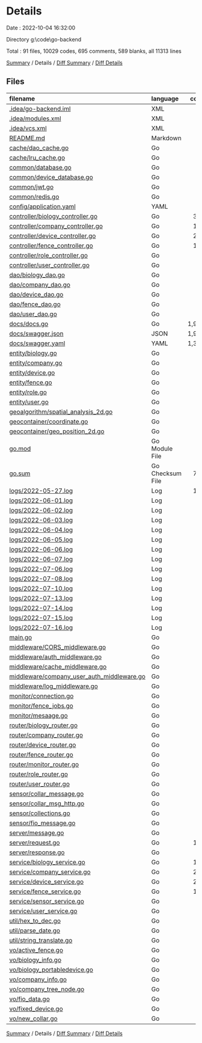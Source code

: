 # Details

Date : 2022-10-04 16:32:00

Directory g:\\code\\go-backend

Total : 91 files,  10029 codes, 695 comments, 589 blanks, all 11313 lines

[Summary](results.md) / Details / [Diff Summary](diff.md) / [Diff Details](diff-details.md)

## Files
| filename | language | code | comment | blank | total |
| :--- | :--- | ---: | ---: | ---: | ---: |
| [.idea/go-backend.iml](/.idea/go-backend.iml) | XML | 9 | 0 | 0 | 9 |
| [.idea/modules.xml](/.idea/modules.xml) | XML | 8 | 0 | 0 | 8 |
| [.idea/vcs.xml](/.idea/vcs.xml) | XML | 6 | 0 | 0 | 6 |
| [README.md](/README.md) | Markdown | 24 | 0 | 19 | 43 |
| [cache/dao_cache.go](/cache/dao_cache.go) | Go | 26 | 6 | 10 | 42 |
| [cache/lru_cache.go](/cache/lru_cache.go) | Go | 1 | 1 | 1 | 3 |
| [common/database.go](/common/database.go) | Go | 49 | 2 | 7 | 58 |
| [common/device_database.go](/common/device_database.go) | Go | 36 | 2 | 9 | 47 |
| [common/jwt.go](/common/jwt.go) | Go | 35 | 1 | 12 | 48 |
| [common/redis.go](/common/redis.go) | Go | 25 | 2 | 8 | 35 |
| [config/application.yaml](/config/application.yaml) | YAML | 36 | 0 | 0 | 36 |
| [controller/biology_controller.go](/controller/biology_controller.go) | Go | 370 | 23 | 41 | 434 |
| [controller/company_controller.go](/controller/company_controller.go) | Go | 196 | 7 | 12 | 215 |
| [controller/device_controller.go](/controller/device_controller.go) | Go | 258 | 13 | 34 | 305 |
| [controller/fence_controller.go](/controller/fence_controller.go) | Go | 128 | 7 | 8 | 143 |
| [controller/role_controller.go](/controller/role_controller.go) | Go | 1 | 0 | 2 | 3 |
| [controller/user_controller.go](/controller/user_controller.go) | Go | 67 | 1 | 12 | 80 |
| [dao/biology_dao.go](/dao/biology_dao.go) | Go | 69 | 5 | 19 | 93 |
| [dao/company_dao.go](/dao/company_dao.go) | Go | 51 | 0 | 12 | 63 |
| [dao/device_dao.go](/dao/device_dao.go) | Go | 73 | 8 | 18 | 99 |
| [dao/fence_dao.go](/dao/fence_dao.go) | Go | 40 | 3 | 11 | 54 |
| [dao/user_dao.go](/dao/user_dao.go) | Go | 19 | 3 | 8 | 30 |
| [docs/docs.go](/docs/docs.go) | Go | 1,981 | 3 | 5 | 1,989 |
| [docs/swagger.json](/docs/swagger.json) | JSON | 1,965 | 0 | 0 | 1,965 |
| [docs/swagger.yaml](/docs/swagger.yaml) | YAML | 1,322 | 0 | 1 | 1,323 |
| [entity/biology.go](/entity/biology.go) | Go | 37 | 0 | 7 | 44 |
| [entity/company.go](/entity/company.go) | Go | 17 | 0 | 5 | 22 |
| [entity/device.go](/entity/device.go) | Go | 24 | 0 | 6 | 30 |
| [entity/fence.go](/entity/fence.go) | Go | 23 | 0 | 8 | 31 |
| [entity/role.go](/entity/role.go) | Go | 22 | 0 | 6 | 28 |
| [entity/user.go](/entity/user.go) | Go | 9 | 6 | 3 | 18 |
| [geoalgorithm/spatial_analysis_2d.go](/geoalgorithm/spatial_analysis_2d.go) | Go | 28 | 1 | 3 | 32 |
| [geocontainer/coordinate.go](/geocontainer/coordinate.go) | Go | 27 | 0 | 6 | 33 |
| [geocontainer/geo_position_2d.go](/geocontainer/geo_position_2d.go) | Go | 23 | 0 | 6 | 29 |
| [go.mod](/go.mod) | Go Module File | 78 | 0 | 5 | 83 |
| [go.sum](/go.sum) | Go Checksum File | 708 | 0 | 1 | 709 |
| [logs/2022-05-27.log](/logs/2022-05-27.log) | Log | 109 | 0 | 1 | 110 |
| [logs/2022-06-01.log](/logs/2022-06-01.log) | Log | 42 | 0 | 1 | 43 |
| [logs/2022-06-02.log](/logs/2022-06-02.log) | Log | 54 | 0 | 1 | 55 |
| [logs/2022-06-03.log](/logs/2022-06-03.log) | Log | 69 | 0 | 1 | 70 |
| [logs/2022-06-04.log](/logs/2022-06-04.log) | Log | 8 | 0 | 1 | 9 |
| [logs/2022-06-05.log](/logs/2022-06-05.log) | Log | 5 | 0 | 1 | 6 |
| [logs/2022-06-06.log](/logs/2022-06-06.log) | Log | 1 | 0 | 1 | 2 |
| [logs/2022-06-07.log](/logs/2022-06-07.log) | Log | 3 | 0 | 1 | 4 |
| [logs/2022-07-06.log](/logs/2022-07-06.log) | Log | 13 | 0 | 1 | 14 |
| [logs/2022-07-08.log](/logs/2022-07-08.log) | Log | 12 | 0 | 1 | 13 |
| [logs/2022-07-10.log](/logs/2022-07-10.log) | Log | 50 | 0 | 1 | 51 |
| [logs/2022-07-13.log](/logs/2022-07-13.log) | Log | 23 | 0 | 1 | 24 |
| [logs/2022-07-14.log](/logs/2022-07-14.log) | Log | 12 | 0 | 1 | 13 |
| [logs/2022-07-15.log](/logs/2022-07-15.log) | Log | 25 | 0 | 1 | 26 |
| [logs/2022-07-16.log](/logs/2022-07-16.log) | Log | 5 | 0 | 1 | 6 |
| [main.go](/main.go) | Go | 39 | 28 | 10 | 77 |
| [middleware/CORS_middleware.go](/middleware/CORS_middleware.go) | Go | 18 | 1 | 4 | 23 |
| [middleware/auth_middleware.go](/middleware/auth_middleware.go) | Go | 43 | 7 | 12 | 62 |
| [middleware/cache_middleware.go](/middleware/cache_middleware.go) | Go | 1 | 1 | 1 | 3 |
| [middleware/company_user_auth_middleware.go](/middleware/company_user_auth_middleware.go) | Go | 45 | 2 | 3 | 50 |
| [middleware/log_middleware.go](/middleware/log_middleware.go) | Go | 57 | 15 | 16 | 88 |
| [monitor/connection.go](/monitor/connection.go) | Go | 88 | 21 | 9 | 118 |
| [monitor/fence_jobs.go](/monitor/fence_jobs.go) | Go | 52 | 25 | 6 | 83 |
| [monitor/mesaage.go](/monitor/mesaage.go) | Go | 13 | 0 | 3 | 16 |
| [router/biology_router.go](/router/biology_router.go) | Go | 27 | 0 | 10 | 37 |
| [router/company_router.go](/router/company_router.go) | Go | 20 | 0 | 7 | 27 |
| [router/device_router.go](/router/device_router.go) | Go | 27 | 0 | 8 | 35 |
| [router/fence_router.go](/router/fence_router.go) | Go | 15 | 0 | 5 | 20 |
| [router/monitor_router.go](/router/monitor_router.go) | Go | 13 | 0 | 6 | 19 |
| [router/role_router.go](/router/role_router.go) | Go | 1 | 0 | 0 | 1 |
| [router/user_router.go](/router/user_router.go) | Go | 13 | 1 | 4 | 18 |
| [sensor/collar_message.go](/sensor/collar_message.go) | Go | 75 | 3 | 7 | 85 |
| [sensor/collar_msg_http.go](/sensor/collar_msg_http.go) | Go | 13 | 0 | 6 | 19 |
| [sensor/collections.go](/sensor/collections.go) | Go | 10 | 0 | 4 | 14 |
| [sensor/fio_message.go](/sensor/fio_message.go) | Go | 76 | 3 | 9 | 88 |
| [server/message.go](/server/message.go) | Go | 13 | 0 | 1 | 14 |
| [server/request.go](/server/request.go) | Go | 100 | 0 | 15 | 115 |
| [server/response.go](/server/response.go) | Go | 43 | 0 | 11 | 54 |
| [service/biology_service.go](/service/biology_service.go) | Go | 153 | 158 | 17 | 328 |
| [service/company_service.go](/service/company_service.go) | Go | 217 | 99 | 18 | 334 |
| [service/device_service.go](/service/device_service.go) | Go | 212 | 137 | 22 | 371 |
| [service/fence_service.go](/service/fence_service.go) | Go | 120 | 29 | 13 | 162 |
| [service/sensor_service.go](/service/sensor_service.go) | Go | 55 | 21 | 5 | 81 |
| [service/user_service.go](/service/user_service.go) | Go | 78 | 45 | 11 | 134 |
| [util/hex_to_dec.go](/util/hex_to_dec.go) | Go | 9 | 0 | 2 | 11 |
| [util/parse_date.go](/util/parse_date.go) | Go | 7 | 0 | 3 | 10 |
| [util/string_translate.go](/util/string_translate.go) | Go | 66 | 3 | 5 | 74 |
| [vo/active_fence.go](/vo/active_fence.go) | Go | 15 | 2 | 3 | 20 |
| [vo/biology_info.go](/vo/biology_info.go) | Go | 22 | 0 | 5 | 27 |
| [vo/biology_portabledevice.go](/vo/biology_portabledevice.go) | Go | 8 | 0 | 1 | 9 |
| [vo/company_info.go](/vo/company_info.go) | Go | 6 | 0 | 1 | 7 |
| [vo/company_tree_node.go](/vo/company_tree_node.go) | Go | 7 | 0 | 2 | 9 |
| [vo/fio_data.go](/vo/fio_data.go) | Go | 11 | 0 | 2 | 13 |
| [vo/fixed_device.go](/vo/fixed_device.go) | Go | 5 | 0 | 1 | 6 |
| [vo/new_collar.go](/vo/new_collar.go) | Go | 14 | 0 | 1 | 15 |

[Summary](results.md) / Details / [Diff Summary](diff.md) / [Diff Details](diff-details.md)
